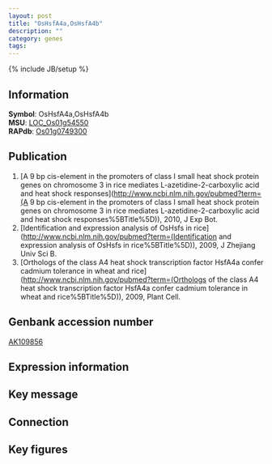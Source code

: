 ```yaml
---
layout: post
title: "OsHsfA4a,OsHsfA4b"
description: ""
category: genes
tags: 
---
```

{% include JB/setup %}

## Information
__Symbol__: OsHsfA4a,OsHsfA4b  
__MSU__: [LOC_Os01g54550](http://rice.plantbiology.msu.edu/cgi-bin/ORF_infopage.cgi?orf=LOC_Os01g54550)  
__RAPdb__: [Os01g0749300](http://rapdb.dna.affrc.go.jp/viewer/gbrowse_details/irgsp1?name=Os01g0749300)  

## Publication
1. [A 9 bp cis-element in the promoters of class I small heat shock protein genes on chromosome 3 in rice mediates L-azetidine-2-carboxylic acid and heat shock responses](http://www.ncbi.nlm.nih.gov/pubmed?term=(A 9 bp cis-element in the promoters of class I small heat shock protein genes on chromosome 3 in rice mediates L-azetidine-2-carboxylic acid and heat shock responses%5BTitle%5D)), 2010, J Exp Bot.
2. [Identification and expression analysis of OsHsfs in rice](http://www.ncbi.nlm.nih.gov/pubmed?term=(Identification and expression analysis of OsHsfs in rice%5BTitle%5D)), 2009, J Zhejiang Univ Sci B.
3. [Orthologs of the class A4 heat shock transcription factor HsfA4a confer cadmium tolerance in wheat and rice](http://www.ncbi.nlm.nih.gov/pubmed?term=(Orthologs of the class A4 heat shock transcription factor HsfA4a confer cadmium tolerance in wheat and rice%5BTitle%5D)), 2009, Plant Cell.

## Genbank accession number
[AK109856](http://www.ncbi.nlm.nih.gov/nuccore/AK109856)

## Expression information

## Key message

## Connection

## Key figures


